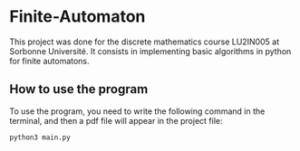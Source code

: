 # Finite-Automaton
This project was done for the discrete mathematics course LU2IN005 at Sorbonne Université. It consists in implementing basic algorithms in python for finite automatons.
## How to use the program
To use the program, you need to write the following command in the terminal, and then a pdf file will appear in the project file:
```
python3 main.py
```
